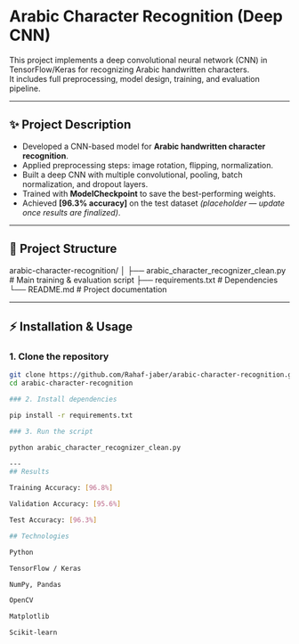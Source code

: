 # Arabic Character Recognition (Deep CNN)

This project implements a deep convolutional neural network (CNN) in TensorFlow/Keras for recognizing Arabic handwritten characters.  
It includes full preprocessing, model design, training, and evaluation pipeline.

---

## ✨ Project Description
- Developed a CNN-based model for **Arabic handwritten character recognition**.  
- Applied preprocessing steps: image rotation, flipping, normalization.  
- Built a deep CNN with multiple convolutional, pooling, batch normalization, and dropout layers.  
- Trained with **ModelCheckpoint** to save the best-performing weights.  
- Achieved **[96.3% accuracy]** on the test dataset *(placeholder — update once results are finalized)*.  

---

## 📂 Project Structure
arabic-character-recognition/
│
├── arabic_character_recognizer_clean.py # Main training & evaluation script
├── requirements.txt # Dependencies
└── README.md # Project documentation


---

## ⚡ Installation & Usage

### 1. Clone the repository
```bash
git clone https://github.com/Rahaf-jaber/arabic-character-recognition.git
cd arabic-character-recognition

### 2. Install dependencies

pip install -r requirements.txt

### 3. Run the script

python arabic_character_recognizer_clean.py

---
## Results

Training Accuracy: [96.8%]

Validation Accuracy: [95.6%]

Test Accuracy: [96.3%]

## Technologies

Python

TensorFlow / Keras

NumPy, Pandas

OpenCV

Matplotlib

Scikit-learn


